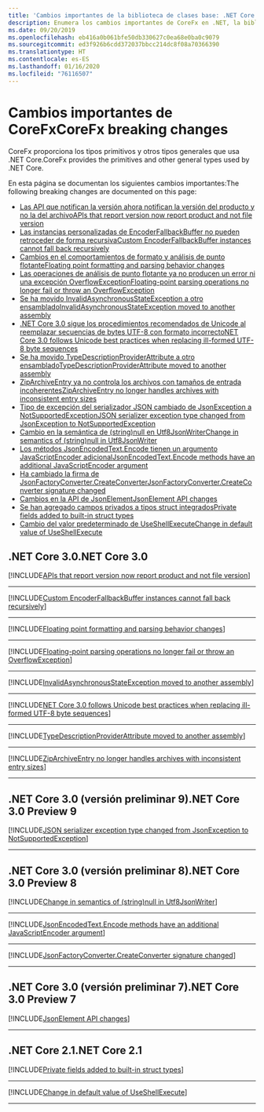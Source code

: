 ```yaml
---
title: 'Cambios importantes de la biblioteca de clases base: .NET Core'
description: Enumera los cambios importantes de CoreFx en .NET, la biblioteca de clases base.
ms.date: 09/20/2019
ms.openlocfilehash: eb416a0b061bfe50db330627c0ea68e0ba0c9079
ms.sourcegitcommit: ed3f926b6cdd372037bbcc214dc8f08a70366390
ms.translationtype: HT
ms.contentlocale: es-ES
ms.lasthandoff: 01/16/2020
ms.locfileid: "76116507"
---
```

# <a name="corefx-breaking-changes"></a><span data-ttu-id="9b0b4-103">Cambios importantes de CoreFx</span><span class="sxs-lookup"><span data-stu-id="9b0b4-103">CoreFx breaking changes</span></span>

<span data-ttu-id="9b0b4-104">CoreFx proporciona los tipos primitivos y otros tipos generales que usa .NET Core.</span><span class="sxs-lookup"><span data-stu-id="9b0b4-104">CoreFx provides the primitives and other general types used by .NET Core.</span></span>

<span data-ttu-id="9b0b4-105">En esta página se documentan los siguientes cambios importantes:</span><span class="sxs-lookup"><span data-stu-id="9b0b4-105">The following breaking changes are documented on this page:</span></span>

- [<span data-ttu-id="9b0b4-106">Las API que notifican la versión ahora notifican la versión del producto y no la del archivo</span><span class="sxs-lookup"><span data-stu-id="9b0b4-106">APIs that report version now report product and not file version</span></span>](#apis-that-report-version-now-report-product-and-not-file-version)
- [<span data-ttu-id="9b0b4-107">Las instancias personalizadas de EncoderFallbackBuffer no pueden retroceder de forma recursiva</span><span class="sxs-lookup"><span data-stu-id="9b0b4-107">Custom EncoderFallbackBuffer instances cannot fall back recursively</span></span>](#custom-encoderfallbackbuffer-instances-cannot-fall-back-recursively)
- [<span data-ttu-id="9b0b4-108">Cambios en el comportamientos de formato y análisis de punto flotante</span><span class="sxs-lookup"><span data-stu-id="9b0b4-108">Floating point formatting and parsing behavior changes</span></span>](#floating-point-formatting-and-parsing-behavior-changed)
- [<span data-ttu-id="9b0b4-109">Las operaciones de análisis de punto flotante ya no producen un error ni una excepción OverflowException</span><span class="sxs-lookup"><span data-stu-id="9b0b4-109">Floating-point parsing operations no longer fail or throw an OverflowException</span></span>](#floating-point-parsing-operations-no-longer-fail-or-throw-an-overflowexception)
- [<span data-ttu-id="9b0b4-110">Se ha movido InvalidAsynchronousStateException a otro ensamblado</span><span class="sxs-lookup"><span data-stu-id="9b0b4-110">InvalidAsynchronousStateException moved to another assembly</span></span>](#invalidasynchronousstateexception-moved-to-another-assembly)
- [<span data-ttu-id="9b0b4-111">.NET Core 3.0 sigue los procedimientos recomendados de Unicode al reemplazar secuencias de bytes UTF-8 con formato incorrecto</span><span class="sxs-lookup"><span data-stu-id="9b0b4-111">NET Core 3.0 follows Unicode best practices when replacing ill-formed UTF-8 byte sequences</span></span>](#net-core-30-follows-unicode-best-practices-when-replacing-ill-formed-utf-8-byte-sequences)
- [<span data-ttu-id="9b0b4-112">Se ha movido TypeDescriptionProviderAttribute a otro ensamblado</span><span class="sxs-lookup"><span data-stu-id="9b0b4-112">TypeDescriptionProviderAttribute moved to another assembly</span></span>](#typedescriptionproviderattribute-moved-to-another-assembly)
- [<span data-ttu-id="9b0b4-113">ZipArchiveEntry ya no controla los archivos con tamaños de entrada incoherentes</span><span class="sxs-lookup"><span data-stu-id="9b0b4-113">ZipArchiveEntry no longer handles archives with inconsistent entry sizes</span></span>](#ziparchiveentry-no-longer-handles-archives-with-inconsistent-entry-sizes)
- [<span data-ttu-id="9b0b4-114">Tipo de excepción del serializador JSON cambiado de JsonException a NotSupportedException</span><span class="sxs-lookup"><span data-stu-id="9b0b4-114">JSON serializer exception type changed from JsonException to NotSupportedException</span></span>](#json-serializer-exception-type-changed-from-jsonexception-to-notsupportedexception)
- [<span data-ttu-id="9b0b4-115">Cambio en la semántica de (string)null en Utf8JsonWriter</span><span class="sxs-lookup"><span data-stu-id="9b0b4-115">Change in semantics of (string)null in Utf8JsonWriter</span></span>](#change-in-semantics-of-stringnull-in-utf8jsonwriter)
- [<span data-ttu-id="9b0b4-116">Los métodos JsonEncodedText.Encode tienen un argumento JavaScriptEncoder adicional</span><span class="sxs-lookup"><span data-stu-id="9b0b4-116">JsonEncodedText.Encode methods have an additional JavaScriptEncoder argument</span></span>](#jsonencodedtextencode-methods-have-an-additional-javascriptencoder-argument)
- [<span data-ttu-id="9b0b4-117">Ha cambiado la firma de JsonFactoryConverter.CreateConverter</span><span class="sxs-lookup"><span data-stu-id="9b0b4-117">JsonFactoryConverter.CreateConverter signature changed</span></span>](#jsonfactoryconvertercreateconverter-signature-changed)
- [<span data-ttu-id="9b0b4-118">Cambios en la API de JsonElement</span><span class="sxs-lookup"><span data-stu-id="9b0b4-118">JsonElement API changes</span></span>](#jsonelement-api-changes)
- [<span data-ttu-id="9b0b4-119">Se han agregado campos privados a tipos struct integrados</span><span class="sxs-lookup"><span data-stu-id="9b0b4-119">Private fields added to built-in struct types</span></span>](#private-fields-added-to-built-in-struct-types)
- [<span data-ttu-id="9b0b4-120">Cambio del valor predeterminado de UseShellExecute</span><span class="sxs-lookup"><span data-stu-id="9b0b4-120">Change in default value of UseShellExecute</span></span>](#change-in-default-value-of-useshellexecute)

## <a name="net-core-30"></a><span data-ttu-id="9b0b4-121">.NET Core 3.0</span><span class="sxs-lookup"><span data-stu-id="9b0b4-121">.NET Core 3.0</span></span>

[!INCLUDE[APIs that report version now report product and not file version](~/includes/core-changes/corefx/3.0/version-information-changes.md)]

***

[!INCLUDE[Custom EncoderFallbackBuffer instances cannot fall back recursively](~/includes/core-changes/corefx/3.0/custom-encoderfallbackbuffer-cannot-be-recursive.md)]

***

[!INCLUDE[Floating point formatting and parsing behavior changes](~/includes/core-changes/corefx/3.0/floating-point-changes.md)]

***

[!INCLUDE[Floating-point parsing operations no longer fail or throw an OverflowException](~/includes/core-changes/corefx/3.0/floating-point-parsing-does-not-overflow.md)]

***

[!INCLUDE[InvalidAsynchronousStateException moved to another assembly](~/includes/core-changes/corefx/3.0/move-invalidasynchronousstateexception.md)]

***

[!INCLUDE[NET Core 3.0 follows Unicode best practices when replacing ill-formed UTF-8 byte sequences](~/includes/core-changes/corefx/3.0/net-core-3-0-follows-unicode-utf8-best-practices.md)]

***

[!INCLUDE[TypeDescriptionProviderAttribute moved to another assembly](~/includes/core-changes/corefx/3.0/move-typedescriptionproviderattribute.md)]

***

[!INCLUDE[ZipArchiveEntry no longer handles archives with inconsistent entry sizes](~/includes/core-changes/corefx/3.0/ziparchiveentry-and-inconsistent-entry-sizes.md)]

***

## <a name="net-core-30-preview-9"></a><span data-ttu-id="9b0b4-122">.NET Core 3.0 (versión preliminar 9)</span><span class="sxs-lookup"><span data-stu-id="9b0b4-122">.NET Core 3.0 Preview 9</span></span>

[!INCLUDE[JSON serializer exception type changed from JsonException to NotSupportedException](~/includes/core-changes/corefx/3.0/serializer-throws-notsupportedexception.md)]

***

## <a name="net-core-30-preview-8"></a><span data-ttu-id="9b0b4-123">.NET Core 3.0 (versión preliminar 8)</span><span class="sxs-lookup"><span data-stu-id="9b0b4-123">.NET Core 3.0 Preview 8</span></span>

[!INCLUDE[Change in semantics of (string)null in Utf8JsonWriter](~/includes/core-changes/corefx/3.0/change-in-null-in-utf8jsonwriter.md)]

***

[!INCLUDE[JsonEncodedText.Encode methods have an additional JavaScriptEncoder argument](~/includes/core-changes/corefx/3.0/jsonencodedtext-encode-has-additional-argument.md)]

***

[!INCLUDE[JsonFactoryConverter.CreateConverter signature changed](~/includes/core-changes/corefx/3.0/jsonfactoryconverter-createconverter.md)]

***

## <a name="net-core-30-preview-7"></a><span data-ttu-id="9b0b4-124">.NET Core 3.0 (versión preliminar 7)</span><span class="sxs-lookup"><span data-stu-id="9b0b4-124">.NET Core 3.0 Preview 7</span></span>

[!INCLUDE[JsonElement API changes](~/includes/core-changes/corefx/3.0/jsonelement-api-changes.md)]

***

## <a name="net-core-21"></a><span data-ttu-id="9b0b4-125">.NET Core 2.1</span><span class="sxs-lookup"><span data-stu-id="9b0b4-125">.NET Core 2.1</span></span>

[!INCLUDE[Private fields added to built-in struct types](~/includes/core-changes/corefx/2.1/instantiate-struct.md)]

***

[!INCLUDE[Change in default value of UseShellExecute](~/includes/core-changes/corefx/2.1/process-start-changes.md)]

***

